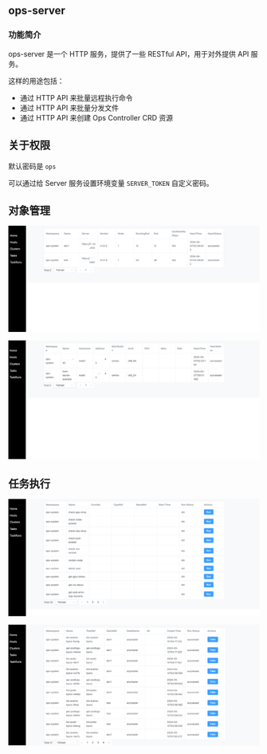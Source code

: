 ## ops-server

### 功能简介

ops-server 是一个 HTTP 服务，提供了一些 RESTful API，用于对外提供 API 服务。

这样的用途包括：

- 通过 HTTP API 来批量远程执行命令
- 通过 HTTP API 来批量分发文件
- 通过 HTTP API 来创建 Ops Controller CRD 资源

## 关于权限

默认密码是 `ops`

可以通过给 Server 服务设置环境变量 `SERVER_TOKEN` 自定义密码。

## 对象管理

![](images/clusters.png)

![](images/hosts.png)

## 任务执行

![](images/tasks.png)

![](images/taskruns.png)

